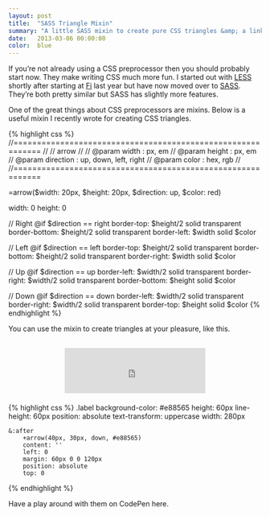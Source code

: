 ```yaml
---
layout: post
title:  "SASS Triangle Mixin"
summary: "A little SASS mixin to create pure CSS triangles &amp; a link to some awesome CSS3 mixins"
date:   2013-03-06 00:00:00
color:  blue
---
```


If you’re not already using a CSS preprocessor then you should probably start now. They make writing CSS much more fun. I started out with [LESS](http://lesscss.org/) shortly after starting at [Fi](http://www.f-i.com/) last year but have now moved over to [SASS](http://sass-lang.com/). They’re both pretty similar but SASS has slightly more features.

One of the great things about CSS preprocessors are mixins. Below is a useful mixin I recently wrote for creating CSS triangles.

{% highlight css %}
//============================================================
//
// arrow
//
// @param width           :  px, em
// @param height          :  px, em
// @param direction       :  up, down, left, right
// @param color           :  hex, rgb
//
//============================================================

=arrow($width: 20px, $height: 20px, $direction: up, $color: red)

  width: 0
  height: 0

  // Right
  @if $direction == right
    border-top: $height/2 solid transparent
    border-bottom: $height/2 solid transparent
    border-left: $width solid $color

  // Left
  @if $direction == left
    border-top: $height/2 solid transparent
    border-bottom: $height/2 solid transparent
    border-right: $width solid $color

  // Up
  @if $direction == up
    border-left: $width/2 solid transparent
    border-right: $width/2 solid transparent
    border-bottom: $height solid $color

  // Down
  @if $direction == down
    border-left: $width/2 solid transparent
    border-right: $width/2 solid transparent
    border-top: $height solid $color
{% endhighlight %}

You can use the mixin to create triangles at your pleasure, like this.

<div style="margin: 30px auto 20px; width: 280px; height: 90px;">
	<iframe style="border: none;" name="sass-triangles" src="http://minimalmonkey.com/lab/sass-triangle-mixin/" width="280px" height="90px" frameborder="0" scrolling="auto" name="sass-triangles"></iframe>
</div>

{% highlight css %}
.label
    background-color: #e88565
    height: 60px
    line-height: 60px
    position: absolute
    text-transform: uppercase
    width: 280px

    &:after
        +arrow(40px, 30px, down, #e88565)
        content: ''
        left: 0
        margin: 60px 0 0 120px
        position: absolute
        top: 0
{% endhighlight %}

Have a play around with them on CodePen here.
